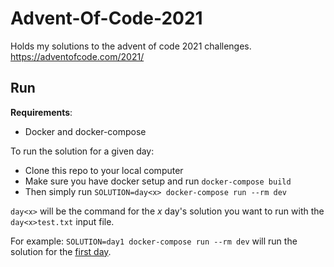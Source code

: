 # Advent-Of-Code-2021
Holds my solutions to the advent of code 2021 challenges.
https://adventofcode.com/2021/

## Run
**Requirements**:
- Docker and docker-compose

To run the solution for a given day:
- Clone this repo to your local computer
- Make sure you have docker setup and run `docker-compose build`
- Then simply run `SOLUTION=day<x> docker-compose run --rm dev`

`day<x>` will be the command for the _x_ day's solution you want to run with the `day<x>test.txt` input file.

For example:
`SOLUTION=day1 docker-compose run --rm dev` will run the solution for the [first day](https://adventofcode.com/2021/day/1).
